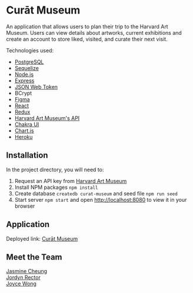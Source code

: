 # Curāt Museum

An application that allows users to plan their trip to the Harvard Art Museum. Users can view details about artworks, current exhibitions and create an account to store liked, visited, and curate their next visit.

Technologies used:

- [PostgreSQL](https://www.postgresql.org)
- [Sequelize](https://sequelize.org)
- [Node.js](https://nodejs.org/en/)
- [Express](https://expressjs.com)
- [JSON Web Token](https://jwt.io)
- BCrypt
- [Figma](https://www.figma.com/)
- [React](https://reactjs.org)
- [Redux](https://redux.js.org)
- [Harvard Art Museum's API](https://harvardartmuseums.org/collections/api)
- [Chakra UI](https://chakra-ui.com)
- [Chart.js](https://www.chartjs.org)
- [Heroku](https://www.heroku.com/)

## Installation

In the project directory, you will need to:

1. Request an API key from [Harvard Art Museum](https://harvardartmuseums.org/collections/api)
2. Install NPM packages `npm install`
3. Create database `createdb curat-museum` and seed file `npm run seed`
4. Start server `npm start` and open [http://localhost:8080](http://localhost:8080) to view it in your browser

## Application

Deployed link: [Curāt Museum](https://curat-museum-heroku.herokuapp.com/home)

<!-- <img src="https://github.com/curat-harvard-museum/curat-museum/blob/main/public/assets/Curat-Mobile.gif" width="150" height="300"/> -->

## Meet the Team

[Jasmine Cheung](https://github.com/cheungjasmine) <br />
[Jordyn Rector](https://github.com/jordyy) <br />
[Joyce Wong](https://github.com/joyce-wong)
